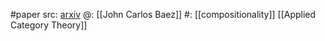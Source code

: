#paper 
src: [arxiv](https://arxiv.org/abs/2111.10315)
@: [[John Carlos Baez]]
#: [[compositionality]] [[Applied Category Theory]]

